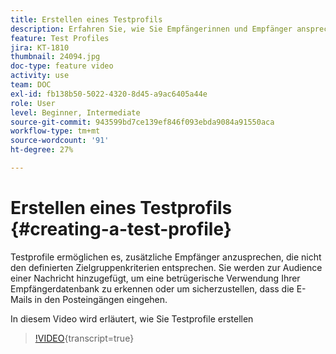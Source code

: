 ```yaml
---
title: Erstellen eines Testprofils
description: Erfahren Sie, wie Sie Empfängerinnen und Empfänger ansprechen können, die nicht den definierten Zielgruppenbestimmungskriterien entsprechen, um eine betrügerische Verwendung Ihrer Empfängerdatenbank zu erkennen oder um sicherzustellen, dass die E-Mails in den Posteingängen eingehen.
feature: Test Profiles
jira: KT-1810
thumbnail: 24094.jpg
doc-type: feature video
activity: use
team: DOC
exl-id: fb138b50-5022-4320-8d45-a9ac6405a44e
role: User
level: Beginner, Intermediate
source-git-commit: 943599bd7ce139ef846f093ebda9084a91550aca
workflow-type: tm+mt
source-wordcount: '91'
ht-degree: 27%

---
```


# Erstellen eines Testprofils {#creating-a-test-profile}

Testprofile ermöglichen es, zusätzliche Empfänger anzusprechen, die nicht den definierten Zielgruppenkriterien entsprechen. Sie werden zur Audience einer Nachricht hinzugefügt, um eine betrügerische Verwendung Ihrer Empfängerdatenbank zu erkennen oder um sicherzustellen, dass die E-Mails in den Posteingängen eingehen.

In diesem Video wird erläutert, wie Sie Testprofile erstellen

>[!VIDEO](https://video.tv.adobe.com/v/24094?learn=on){transcript=true}
